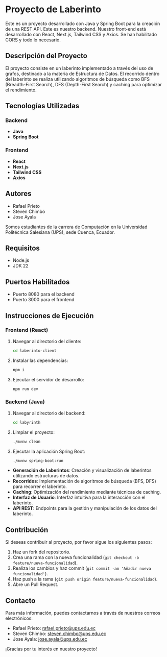# Proyecto de Laberinto

Este es un proyecto desarrollado con Java y Spring Boot para la creación de una REST API. Este es nuestro backend. Nuestro front-end está desarrollado con React, Next.js, Tailwind CSS y Axios. Se han habilitado CORS y todo lo necesario.

## Descripción del Proyecto

El proyecto consiste en un laberinto implementado a través del uso de grafos, destinado a la materia de Estructura de Datos. El recorrido dentro del laberinto se realiza utilizando algoritmos de búsqueda como BFS (Breadth-First Search), DFS (Depth-First Search) y caching para optimizar el rendimiento.

## Tecnologías Utilizadas

### Backend

- **Java**
- **Spring Boot**

### Frontend

- **React**
- **Next.js**
- **Tailwind CSS**
- **Axios**

## Autores

- Rafael Prieto
- Steven Chimbo
- Jose Ayala

Somos estudiantes de la carrera de Computación en la Universidad Politécnica Salesiana (UPS), sede Cuenca, Ecuador.

## Requisitos

- Node.js
- JDK 22

## Puertos Habilitados

- Puerto 8080 para el backend
- Puerto 3000 para el frontend

## Instrucciones de Ejecución

### Frontend (React)

1. Navegar al directorio del cliente:

   ```bash
   cd laberinto-client
   ```

2. Instalar las dependencias:

   ```bash
   npm i
   ```

3. Ejecutar el servidor de desarrollo:

   ```bash
   npm run dev
   ```

### Backend (Java)

1. Navegar al directorio del backend:

   ```bash
   cd labyrinth
   ```

2. Limpiar el proyecto:

   ```bash
   ./mvnw clean
   ```

3. Ejecutar la aplicación Spring Boot:

   ```bash
   ./mvnw spring-boot:run
   ```

- **Generación de Laberintos**: Creación y visualización de laberintos utilizando estructuras de datos.
- **Recorridos**: Implementación de algoritmos de búsqueda (BFS, DFS) para recorrer el laberinto.
- **Caching**: Optimización del rendimiento mediante técnicas de caching.
- **Interfaz de Usuario**: Interfaz intuitiva para la interacción con el laberinto.
- **API REST**: Endpoints para la gestión y manipulación de los datos del laberinto.

## Contribución

Si deseas contribuir al proyecto, por favor sigue los siguientes pasos:

1. Haz un fork del repositorio.
2. Crea una rama con la nueva funcionalidad (`git checkout -b feature/nueva-funcionalidad`).
3. Realiza los cambios y haz commit (`git commit -am 'Añadir nueva funcionalidad'`).
4. Haz push a la rama (`git push origin feature/nueva-funcionalidad`).
5. Abre un Pull Request.

## Contacto

Para más información, puedes contactarnos a través de nuestros correos electrónicos:

- Rafael Prieto: [rafael.prieto@ups.edu.ec](mailto:rafael.prieto@ups.edu.ec)
- Steven Chimbo: [steven.chimbo@ups.edu.ec](mailto:steven.chimbo@ups.edu.ec)
- Jose Ayala: [jose.ayala@ups.edu.ec](mailto:jose.ayala@ups.edu.ec)

¡Gracias por tu interés en nuestro proyecto!
